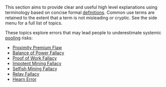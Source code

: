 This section aims to provide clear and useful high level explanations using terminology based on concise formal [definitions](Glossary). Common use terms are retained to the extent that a term is not misleading or cryptic. See the side menu for a full list of topics.

These topics explore errors that may lead people to underestimate systemic [pooling](Glossary#pooling) risks:

* [Proximity Premium Flaw](Proximity-Premium-Flaw)
* [Balance of Power Fallacy](Balance-of-Power-Fallacy)
* [Proof of Work Fallacy](Proof-of-Work-Fallacy)
* [Impotent Mining Fallacy](Impotent-Mining-Fallacy)
* [Selfish Mining Fallacy](Selfish-Mining-Fallacy)
* [Relay Fallacy](Relay-Fallacy)
* [Hearn Error](Hearn-Error)